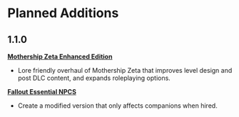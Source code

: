 # Planned Additions

## 1.1.0
**[Mothership Zeta Enhanced Edition](https://www.nexusmods.com/fallout3/mods/26001)**

- Lore friendly overhaul of Mothership Zeta that improves level design and post DLC content, and expands roleplaying options.

**[Fallout Essential NPCS](https://www.nexusmods.com/fallout3/mods/22629/)**

- Create a modified version that only affects companions when hired.
